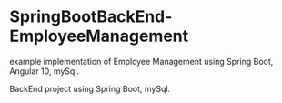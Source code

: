 # SpringBootBackEnd-EmployeeManagement

example implementation of Employee Management  using Spring Boot, Angular 10, mySql.

BackEnd project using Spring Boot, mySql.
